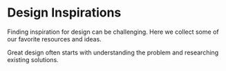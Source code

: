 # Design Inspirations

Finding inspiration for design can be challenging. Here we collect some of our favorite resources and ideas.

Great design often starts with understanding the problem and researching existing solutions.
